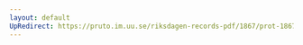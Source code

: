 ```yaml
---
layout: default
UpRedirect: https://pruto.im.uu.se/riksdagen-records-pdf/1867/prot-1867--ak--123/prot-1867--ak--123_000.pdf
---
```


